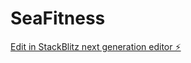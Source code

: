 # SeaFitness

[Edit in StackBlitz next generation editor ⚡️](https://stackblitz.com/~/github.com/A15110/SeaFitness)
